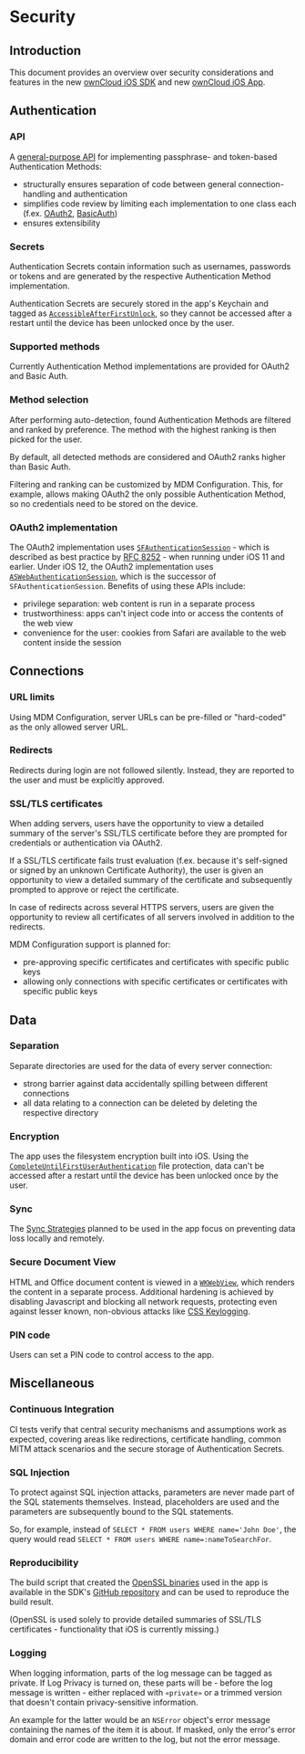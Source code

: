 # Security

## Introduction
This document provides an overview over security considerations and features in the new [ownCloud iOS SDK](https://github.com/owncloud/ios-sdk) and new [ownCloud iOS App](https://github.com/owncloud/ios-app).

## Authentication
### API
A [general-purpose API](https://github.com/owncloud/ios-sdk/blob/master/ownCloudSDK/Authentication/OCAuthenticationMethod.h) for implementing passphrase- and token-based Authentication Methods:
- structurally ensures separation of code between general connection-handling and authentication
- simplifies code review by limiting each implementation to one class each (f.ex. [OAuth2](https://github.com/owncloud/ios-sdk/blob/master/ownCloudSDK/Authentication/OCAuthenticationMethodOAuth2.m), [BasicAuth](https://github.com/owncloud/ios-sdk/blob/master/ownCloudSDK/Authentication/OCAuthenticationMethodBasicAuth.m))
- ensures extensibility

### Secrets
Authentication Secrets contain information such as usernames, passwords or tokens and are generated by the respective Authentication Method implementation.

Authentication Secrets are securely stored in the app's Keychain and tagged as [`AccessibleAfterFirstUnlock`](https://developer.apple.com/documentation/security/ksecattraccessibleafterfirstunlock), so they cannot be accessed after a restart until the device has been unlocked once by the user.

### Supported methods
Currently Authentication Method implementations are provided for OAuth2 and Basic Auth.

### Method selection
After performing auto-detection, found Authentication Methods are filtered and ranked by preference. The method with the highest ranking is then picked for the user.

By default, all detected methods are considered and OAuth2 ranks higher than Basic Auth.

Filtering and ranking can be customized by MDM Configuration. This, for example, allows making OAuth2 the only possible Authentication Method, so no credentials need to be stored on the device.

### OAuth2 implementation
The OAuth2 implementation uses [`SFAuthenticationSession`](https://developer.apple.com/documentation/safariservices/sfauthenticationsession) - which is described as best practice by [RFC 8252](https://tools.ietf.org/html/rfc8252#appendix-B.1) - when running under iOS 11 and earlier. Under iOS 12, the OAuth2 implementation uses [`ASWebAuthenticationSession`](https://developer.apple.com/documentation/authenticationservices/aswebauthenticationsession), which is the successor of `SFAuthenticationSession`. Benefits of using these APIs include:
- privilege separation: web content is run in a separate process
- trustworthiness: apps can't inject code into or access the contents of the web view
- convenience for the user: cookies from Safari are available to the web content inside the session

## Connections

### URL limits
Using MDM Configuration, server URLs can be pre-filled or "hard-coded" as the only allowed server URL.

### Redirects
Redirects during login are not followed silently. Instead, they are reported to the user and must be explicitly approved.

### SSL/TLS certificates
When adding servers, users have the opportunity to view a detailed summary of the server's SSL/TLS certificate before they are prompted for credentials or authentication via OAuth2.

If a SSL/TLS certificate fails trust evaluation (f.ex. because it's self-signed or signed by an unknown Certificate Authority), the user is given an opportunity to view a detailed summary of the certificate and subsequently prompted to approve or reject the certificate.

In case of redirects across several HTTPS servers, users are given the opportunity to review all certificates of all servers involved in addition to the redirects.

MDM Configuration support is planned for:
- pre-approving specific certificates and certificates with specific public keys
- allowing only connections with specific certificates or certificates with specific public keys

## Data
### Separation
Separate directories are used for the data of every server connection:
- strong barrier against data accidentally spilling between different connections
- all data relating to a connection can be deleted by deleting the respective directory

### Encryption
The app uses the filesystem encryption built into iOS. Using the [`CompleteUntilFirstUserAuthentication`](https://developer.apple.com/documentation/foundation/nsfileprotectioncompleteuntilfirstuserauthentication) file protection, data can't be accessed after a restart until the device has been unlocked once by the user.

### Sync
The [Sync Strategies](https://github.com/owncloud/ios-sdk/blob/master/doc/SYNC.md) planned to be used in the app focus on preventing data loss locally and remotely.

### Secure Document View
HTML and Office document content is viewed in a [`WKWebView`](https://developer.apple.com/documentation/webkit/wkwebview), which renders the content in a separate process. Additional hardening is achieved by disabling Javascript and blocking all network requests, protecting even against lesser known, non-obvious attacks like [CSS Keylogging](https://github.com/maxchehab/CSS-Keylogging).

### PIN code
Users can set a PIN code to control access to the app.

## Miscellaneous
### Continuous Integration
CI tests verify that central security mechanisms and assumptions work as expected, covering areas like redirections, certificate handling, common MITM attack scenarios and the secure storage of Authentication Secrets.

### SQL Injection
To protect against SQL injection attacks, parameters are never made part of the SQL statements themselves. Instead, placeholders are used and the parameters are subsequently bound to the SQL statements.

So, for example, instead of `SELECT * FROM users WHERE name='John Doe'`, the query would read `SELECT * FROM users WHERE name=:nameToSearchFor`.

### Reproducibility
The build script that created the [OpenSSL binaries](https://github.com/owncloud/ios-sdk/tree/master/ownCloudUI/openssl/lib) used in the app is available in the SDK's [GitHub repository](https://github.com/owncloud/ios-sdk/tree/master/ownCloudUI/openssl/build-script) and can be used to reproduce the build result.

(OpenSSL is used solely to provide detailed summaries of SSL/TLS certificates - functionality that iOS is currently missing.)

### Logging
When logging information, parts of the log message can be tagged as private. If Log Privacy is turned on, these parts will be - before the log message is written - either replaced with `«private»`  or a trimmed version that doesn't contain privacy-sensitive information.

An example for the latter would be an `NSError` object's error message containing the names of the item it is about. If masked, only the error's error domain and error code are written to the log, but not the error message.
